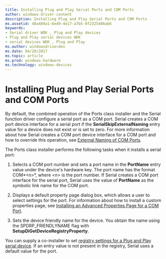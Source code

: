 ```yaml
---
title: Installing Plug and Play Serial Ports and COM Ports
author: windows-driver-content
description: Installing Plug and Play Serial Ports and COM Ports
ms.assetid: 48a489a1-6ed9-4e17-a7b5-0f2325486ab6
keywords:
- Serial driver WDK , Plug and Play devices
- Plug and Play serial devices WDK
- serial devices WDK , Plug and Play
ms.author: windowsdriverdev
ms.date: 04/20/2017
ms.topic: article
ms.prod: windows-hardware
ms.technology: windows-devices
---
```


# Installing Plug and Play Serial Ports and COM Ports





By default, the combined operation of the Ports class installer and the Serial function driver configure a serial port as a COM port. Serial creates a COM port device interface for a serial port if the **SerialSkipExternalNaming** entry value for a device does not exist or is set to zero. For more information about how Serial creates a COM port device interface for a COM port and how to override this operation, see [External Naming of COM Ports](external-naming-of-com-ports.md).

The Ports class installer performs the following tasks when it installs a serial port:

1.  Selects a COM port number and sets a port name in the **PortName** entry value under the device's hardware key. The port name has the format COM*&lt;n&gt;*, where *&lt;n&gt;* is the port number. If Serial creates a COM port interface for the serial port, Serial uses the value of **PortName** as the symbolic link name for the COM port.

2.  Displays a default property page dialog box, which allows a user to select settings for the port. For information about how to install a custom properties page, see [Installing an Advanced Properties Page for a COM Port](installing-an-advanced-properties-page-for-a-com-port.md).

3.  Sets the device friendly name for the device. You obtain the name using the SPDRP\_FRIENDLYNAME flag with **SetupDiGetDeviceRegistryProperty**.

You can supply a co-installer to set [registry settings for a Plug and Play serial device](registry-settings-for-a-plug-and-play-serial-device.md). If an entry value is not present in the registry, Serial uses a default value for the port.

 

 




